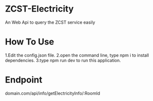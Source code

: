 # ZCST-Electricity
An Web Api to query the ZCST service easily

# How To Use
1.Edit the config.json file.
2.open the command line, type npm i to install dependencies.
3.type npm run dev to run this application.

# Endpoint
domain.com/api/info/getElectricityInfo/:RoomId
